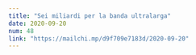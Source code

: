 ```yaml
---
title: "Sei miliardi per la banda ultralarga"
date: 2020-09-20
num: 48
link: "https://mailchi.mp/d9f709e7183d/2020-09-20"
---
```

